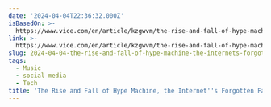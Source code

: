 ```yaml
---
date: '2024-04-04T22:36:32.000Z'
isBasedOn: >-
  https://www.vice.com/en/article/kzgwvm/the-rise-and-fall-of-hype-machine-the-internets-forgotten-fave
link: >-
  https://www.vice.com/en/article/kzgwvm/the-rise-and-fall-of-hype-machine-the-internets-forgotten-fave
slug: 2024-04-04-the-rise-and-fall-of-hype-machine-the-internets-forgotten-fave
tags:
  - Music
  - social media
  - Tech
title: 'The Rise and Fall of Hype Machine, the Internet''s Forgotten Fave'
---
```


